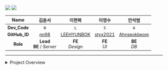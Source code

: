 <img src="img/TitleBar01.png">
<img src="img/Member.png">

<div style="text-align: center;">

|   **Name**    |               김윤서               |                     이현복                     |                   이영수                   |                      안석범                      |
|:-------------:|:-------------------------------:|:-------------------------------------------:|:---------------------------------------:|:---------------------------------------------:|
| **Dev_Code**  |               `N`               |                     `L`                     |                   `S`                   |                      `A`                      |
| **GitHub_ID** | [nn98](https://github.com/nn98) | [LEEHYUNBOK](https://github.com/LEEHYUNBOK) | [styx2021](https://github.com/styx2021) | [Ahnseokbeom](https://github.com/Ahnseokbeom) |
|   **Role**    | **Lead** <br> __BE__ / _Server_ |            __FE__ <br> _Design_             |            __FE__ <br> _UI_             |               __BE__ <br> _DB_                |

</div>

* * * 

<details><summary>Project Overview</summary>

  <img src="img/Presentation000.png" width="640" height="360">
  <img src="img/Presentation001.png" width="640" height="360">
  <img src="img/Presentation002.png" width="640" height="360">
  <img src="img/Presentation003.png" width="640" height="360">
  <img src="img/Presentation004.png" width="640" height="360">
  <img src="img/Presentation005.png" width="640" height="360">
  <img src="img/Presentation006.png" width="640" height="360">
  <img src="img/Presentation007.png" width="640" height="360">
  <img src="img/Presentation008.png" width="640" height="360">
  <img src="img/Presentation009.png" width="640" height="360">

</details>


